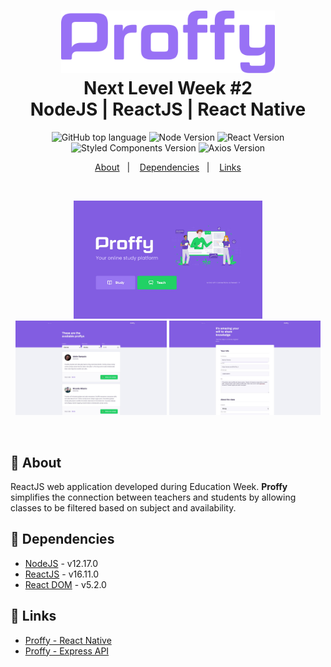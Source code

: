 <h1 align="center">
    <img alt="Proffy" src=".github/logo.svg" height="100px" />
    <br>Next Level Week #2<br/>
    NodeJS | ReactJS | React Native
</h1>

<p align="center">
  <img alt="GitHub top language" src="https://img.shields.io/github/languages/top/marina-ferreira/proffy-web?style=for-the-badge&color=yellow&logo=javascript">

  <img alt="Node Version" src="https://img.shields.io/badge/node-~12.17.0-87c001?style=for-the-badge&logo=node.js">

  <img alt="React Version" src="https://img.shields.io/badge/dynamic/json?color=01daff&url=https://raw.githubusercontent.com/marina-ferreira/proffy-web/master/package.json&query=$.dependencies.react&label=react&logo=react&style=for-the-badge">

  <br />

  <img alt="Styled Components Version" src="https://img.shields.io/badge/dynamic/json?color=de7aca&url=https://raw.githubusercontent.com/marina-ferreira/proffy-web/master/package.json&query=$.dependencies['styled-components']&label=styled-components&logo=styled-components&style=for-the-badge">

  <img alt="Axios Version" src="https://img.shields.io/badge/dynamic/json?color=blueviolet&url=https://raw.githubusercontent.com/marina-ferreira/proffy-web/master/package.json&query=$.dependencies.axios&label=axios&logo=axios&style=for-the-badge">

</p>

<p align="center">
  <a href="#bookmark-about">About</a>&nbsp;&nbsp;&nbsp;|&nbsp;&nbsp;&nbsp;
  <a href="#rocket-dependencies">Dependencies</a>&nbsp;&nbsp;&nbsp;|&nbsp;&nbsp;&nbsp;
  <a href="#link-links">Links</a>
</p>
<br />

<p align="center">
  <img alt="Proffy Landing Page" width="60%" src="./.github/landing.jpg" />
  <img alt="Proffy Study Page" width="48%" src="./.github/study.jpg" />
  <img alt="Proffy Teach Page" width="48%" src="./.github/teach.jpg" />
</p>
<br />

## :bookmark: About

ReactJS web application developed during Education Week. **Proffy** simplifies the connection between
teachers and students by allowing classes to be filtered based on subject and
availability.

## :floppy_disk: Dependencies

-  [NodeJS](https://nodejs.org/en/) - v12.17.0
-  [ReactJS](https://reactjs.org/) - v16.11.0
-  [React DOM](https://reactjs.org/) - v5.2.0

## :link: Links

- [Proffy - React Native](https://github.com/marina-ferreira/proffy-mobile)
- [Proffy - Express API](https://github.com/marina-ferreira/proffy-api)
